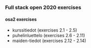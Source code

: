 ### Full stack open 2020 exercises

#### osa2 exercises

* kurssitiedot      (exercises 2.1 - 2.5)
* puhelinluettelo   (exercises 2.6 - 2.11)
* maiden-tiedot     (exercises 2.12 - 2.14)
